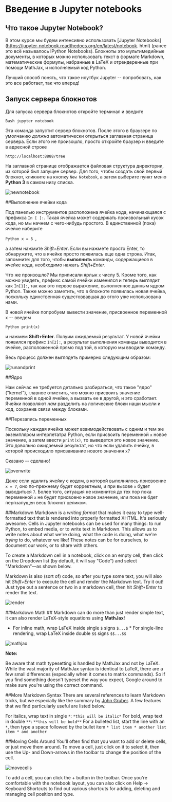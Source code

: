 # Введение в Jupyter notebooks 
## Что такое Jupyter Notebook?

В этом курсе мы будем интенсивно использовать [Jupyter Notebooks](https://jupyter-notebook.readthedocs.org/en/latest/notebook. html) (ранее это всё называлось IPython Notebooks). Блокноты это мультимедийные документы, в которых можно использовать текст в формате Markdown, математические формулы, набранные в  LaTeX  и отрендеренные при помощи MathJax, и исполняемый код Python.

Лучший способ понять, что такое ноутбук Jupyter -- попробовать, как это все работает, так что вперед! 

## Запуск сервера блокнотов
Для запуска сервера блокнотов откройте терминал и введите

```Bash jupyter notebook ```

Эта команда запустит сервер блокнотов. После этого в браузере по умолчанию *должна* автоматически открыться заглавная страница сервера. Если этого не произошло, просто откройте браузер и введите в адресной строке 

``` http://localhost:8888/tree ```

На заглавной странице отображается файловая структура директории, из которой был запущен сервер. Для того, чтобы создать свой первый блокнот, кликните на кнопку `New Notebook`, а затем выберите пункт меню **Python 3** в самом низу списка.

![newnotebook](./images/newnotebook.gif)

##Выполнение ячейки кода

Под панелью инструментов расположена ячейка кода, начинающаяся с префикса `In [ ]:`. Такая ячейка может содержать произвольный кусок кода, но мы начнем с чего-нибудь простого. В единственной (пока) ячейке наберите

```Python x = 5 ```,

а затем нажмите *Shift+Enter*. Если вы нажмете просто Enter, то обнаружите, что в ячейке просто появилась еще одна строка. Итак, запомните: для того, чтобы **выполнить** команды, содержащиеся в ячейке кода, необходимо нажать *Shift+Enter*.

Что же произошло? Мы приписали ярлык `x` числу 5. Кроме того, как можно увидеть, префикс самой ячейки изменился и теперь выглядит как `In[1]:`, так как это первое выражение, выполненное данным ядром Python. Также можно заметить, что в блокноте появилась новая ячейка, поскольку единственная сущестоввавшая до этого уже использована нами. 

В новой ячейке попробуем вывести значение, присвоенное переменной x -- введем  

```Python print(x) ```

и нажмем **Shift+Enter**. Полуим ожидаемый результат. У новой ячейки появился префикс `In[2]:`, а результат выполнения команды выводится в ячейке, расположенной прямо под той, в которую мы вводили команду. 

Весь процесс должен выглядеть примерно следующим образом:

![runandprint](./images/runandprint.gif)

##Ядро

Нам сейчас не требуется детально разбираться, что такое "ядро" ("kernel"), главное отметить, что можно присвоить значение переменной в одной ячейке, а вызвать ее в другой, и это сработает. Ячейки позволяют *нам* разделить на логические блоки наши мысли и код, сохранив связи между блоками.

##Перезапись переменных 

Поскольку каждая ячейка может взаимодействовать с одним и тем же экземпляром интерпетатра Python, если присвоить переменной `x` новое значение, а затем ввести `print(x)`, то выведется это новое значение. Это довольно ожидаемый результат, но что если удалить ячейку, в которой происходило присваивание нового значения `x`?

Сказано -- сделано!

![overwrite](./images/overwrite.gif)

Даже если удалить ячейку с кодом, в которой выполнялось присвоение `x = 7`, оно по-прежнему будет корректным, и при вызове `x`  будет выводиться `7`. Более того, ситуация не изменится до тех пор пока переменной `x` не будет присвоено новое значение, или пока не бдет перпзапущен весь блокнот целиком.

##Markdown 
Markdown is a *writing format* that makes it easy to type well-formatted text that is rendered into properly formatted XHTML.  It's seriously awesome.  Cells in Jupyter notebooks can be used for many things: to run Python, to embed media, or to write text in Markdown.  This allows us to write notes about what we're doing, what the code is doing, what we're *trying* to do, whatever we like! These notes can be for ourselves, to document our work, or to share with others.

To create a Markdown cell in a notebook, click on an empty cell, then click on the Dropdown list (by default, it will say "Code") and select "Markdown"—as shown below.

Markdown is also (sort of) code, so after you type some text, you will also hit *Shift+Enter* to execute the cell and render the Markdown text. Try it out!  Just type out a sentence or two in a markdown cell, then hit *Shift+Enter* to render the text.

![render](./images/rendermarkdown.gif)

##Markdown Math ## 
Markdown can do more than just render simple text, it can also render LaTeX-style equations using **MathJax**!

* For inline math, wrap LaTeX inside single `$` signs `$...$` * For single-line rendering, wrap LaTeX inside double `$$` signs `$$...$$`

![mathjax](./images/mathjax.gif)

**Note:**

Be aware that math typesetting is handled by MathJax and not by LaTeX. While the vast majority of MathJax syntax is identical to LaTeX, there are a few small differences (especially when it comes to matrix commands).  So if you find something doesn't typeset the way you expect, Google around to make sure you're using the correct command.

##More Markdown Syntax 
There are several references to learn Markdown tricks, but we especially like the summary by [John Gruber](http://daringfireball.net/projects/markdown/syntax).  A few features that we find particularly useful are listed below.

For italics, wrap text in single `*`: `*this will be italic*` For bold, wrap text in double `**`: `**this will be bold**` For a bulleted list, start the line with an `*`, then type a space followed by the bullet item ``` * list item * another list item * and another ```

##Moving Cells Around
You'll often find that you want to add or delete cells, or just move them around.  To move a cell, just click on it to select it, then use the Up- and Down-arrows in the toolbar to change the position of the cell.

![movecells](./images/movingcells.gif)

To add a cell, you can click the + button in the toolbar.  Once you're comfortable with the notebook layout, you can also click on Help -> Keyboard Shortcuts to find out various shortcuts for adding, deleting and managing cell position and type.

